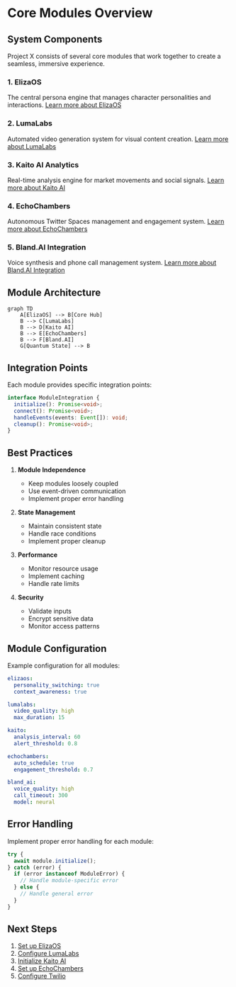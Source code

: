 # Core Modules Overview

## System Components

Project X consists of several core modules that work together to create a seamless, immersive experience.

### 1. ElizaOS
The central persona engine that manages character personalities and interactions.
[Learn more about ElizaOS](./elizaos.md)

### 2. LumaLabs
Automated video generation system for visual content creation.
[Learn more about LumaLabs](./lumalabs.md)

### 3. Kaito AI Analytics
Real-time analysis engine for market movements and social signals.
[Learn more about Kaito AI](./kaito-ai.md)

### 4. EchoChambers
Autonomous Twitter Spaces management and engagement system.
[Learn more about EchoChambers](./echochambers.md)

### 5. Bland.AI Integration
Voice synthesis and phone call management system.
[Learn more about Bland.AI Integration](./bland-ai.md)

## Module Architecture

```mermaid
graph TD
    A[ElizaOS] --> B[Core Hub]
    B --> C[LumaLabs]
    B --> D[Kaito AI]
    B --> E[EchoChambers]
    B --> F[Bland.AI]
    G[Quantum State] --> B
```

## Integration Points

Each module provides specific integration points:

```typescript
interface ModuleIntegration {
  initialize(): Promise<void>;
  connect(): Promise<void>;
  handleEvents(events: Event[]): void;
  cleanup(): Promise<void>;
}
```

## Best Practices

1. **Module Independence**
   - Keep modules loosely coupled
   - Use event-driven communication
   - Implement proper error handling

2. **State Management**
   - Maintain consistent state
   - Handle race conditions
   - Implement proper cleanup

3. **Performance**
   - Monitor resource usage
   - Implement caching
   - Handle rate limits

4. **Security**
   - Validate inputs
   - Encrypt sensitive data
   - Monitor access patterns

## Module Configuration

Example configuration for all modules:

```yaml
elizaos:
  personality_switching: true
  context_awareness: true

lumalabs:
  video_quality: high
  max_duration: 15

kaito:
  analysis_interval: 60
  alert_threshold: 0.8

echochambers:
  auto_schedule: true
  engagement_threshold: 0.7

bland_ai:
  voice_quality: high
  call_timeout: 300
  model: neural
```

## Error Handling

Implement proper error handling for each module:

```typescript
try {
  await module.initialize();
} catch (error) {
  if (error instanceof ModuleError) {
    // Handle module-specific error
  } else {
    // Handle general error
  }
}
```

## Next Steps

1. [Set up ElizaOS](./elizaos.md)
2. [Configure LumaLabs](./lumalabs.md)
3. [Initialize Kaito AI](./kaito-ai.md)
4. [Set up EchoChambers](./echochambers.md)
5. [Configure Twilio](./twilio.md)